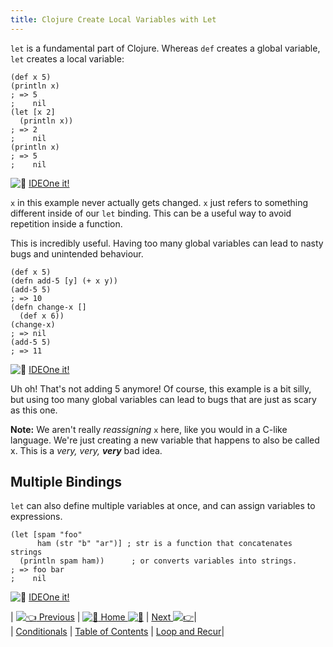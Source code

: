```yaml
---
title: Clojure Create Local Variables with Let
---
```

`let` is a fundamental part of Clojure. Whereas `def` creates a global variable, `let` creates a local variable:

    (def x 5)
    (println x)
    ; => 5
    ;    nil
    (let [x 2]
      (println x))
    ; => 2
    ;    nil
    (println x)
    ; => 5
    ;    nil

![:rocket:](//forum.freecodecamp.com/images/emoji/emoji_one/rocket.png?v=2 ":rocket:") <a href='https://ideone.com/xcNth2' target='_blank' rel='nofollow'>IDEOne it!</a>

`x` in this example never actually gets changed. `x` just refers to something different inside of our `let` binding. This can be a useful way to avoid repetition inside a function.

This is incredibly useful. Having too many global variables can lead to nasty bugs and unintended behaviour.

    (def x 5)
    (defn add-5 [y] (+ x y))
    (add-5 5)
    ; => 10
    (defn change-x []
      (def x 6))
    (change-x)
    ; => nil
    (add-5 5)
    ; => 11

![:rocket:](//forum.freecodecamp.com/images/emoji/emoji_one/rocket.png?v=2 ":rocket:") <a href='https://ideone.com/MFjA3C' target='_blank' rel='nofollow'>IDEOne it!</a>

Uh oh! That's not adding 5 anymore! Of course, this example is a bit silly, but using too many global variables can lead to bugs that are just as scary as this one.

**Note:** We aren't really _reassigning_ `x` here, like you would in a C-like language. We're just creating a new variable that happens to also be called x. This is a _very, very, **very**_ bad idea.

## Multiple Bindings

`let` can also define multiple variables at once, and can assign variables to expressions.

    (let [spam "foo"
          ham (str "b" "ar")] ; str is a function that concatenates strings
      (println spam ham))      ; or converts variables into strings.
    ; => foo bar
    ;    nil

![:rocket:](//forum.freecodecamp.com/images/emoji/emoji_one/rocket.png?v=2 ":rocket:") <a href='https://ideone.com/y5EBIM' target='_blank' rel='nofollow'>IDEOne it!</a>

| [![:point_left:](//forum.freecodecamp.com/images/emoji/emoji_one/point_left.png?v=2 ":point_left:") Previous](//forum.freecodecamp.com/t/clojure-conditionals/18412) | [![:book:](//forum.freecodecamp.com/images/emoji/emoji_one/book.png?v=2 ":book:") Home ![:book:](//forum.freecodecamp.com/images/emoji/emoji_one/book.png?v=2 ":book:")](//forum.freecodecamp.com/t/clojure-resources/18422) | [Next ![:point_right:](//forum.freecodecamp.com/images/emoji/emoji_one/point_right.png?v=2 ":point_right:")](//forum.freecodecamp.com/t/clojure-loop-recur/18418)|  
| [Conditionals](//forum.freecodecamp.com/t/clojure-conditionals/18412) | [Table of Contents](//forum.freecodecamp.com/t/clojure-resources/18422) | [Loop and Recur](//forum.freecodecamp.com/t/clojure-loop-recur/18418)|

